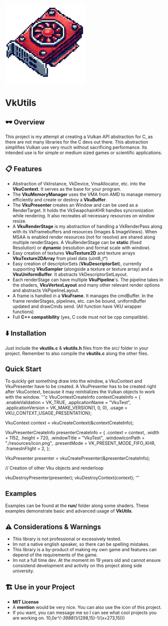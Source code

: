 ![Logo](run/resources/icon_medium.png)
# VkUtils
## 🕶️ Overview
This project is my attempt at creating a Vulkan API abstraction for C, as there are not many libraries for the C devs out there. This abstraction simplifies Vulkan use very much without sacrificing performance. Its intended use is for simple or medium sized games or scientific applications.

## 📋 Features
- Abstraction of VkInstance, VkDevice, VmaAllocator, etc. into the **VkuContext**. It serves as the base for your program.
- The **VkuMemoryManager** uses the VMA from AMD to manage memory efficiently and create or destroy a **VkuBuffer**.
- The **VkuPresenter** creates an Window and can be used as a RenderTarget. It holds the VkSwapchainKHR handles syncronization while rendering. It also recreates all necessary resources on window resize.
- A **VkuRenderStage** is my abstraction of handling a VkRenderPass along with its VkFramebuffers and resources (Images & ImageViews). When MSAA is enabled render resources (not for resolve) are shared along multiple renderStages. A VkuRenderStage can be **static** (fixed Resolution) or **dynamic** (resolution and format scale with window).
- Easy creation of textures **VkuTexture2D** and texture arrays **VkuTexture2DArray** from pixel data (uint8_t*)
- Easy creation of descriptorSets (**VkuDescriptorSet**), currently supporting **VkuSampler** (alongside a texture or texture array) and a **VkuUniformBuffer**. It abstracts VkDescriptorSetLayout.
- Each renderStage can have multiple **VkuPipeline**'s. The pipeline takes in the shaders, **VkuVertexLayout** and many other relevant render options and abstracts VkPipelineLayout. 
- A frame is handled in a **VkuFrame**. It manages the cmdBuffer. In the frame renderStages, pipelines, etc. can be bound, uniformBuffer updated and drawCmds send. (All function have VKU wrapper functions)
- Full **C++ compatibility** (yes, C code must not be cpp compatible).

## ⬇️ Installation
Just include the **vkutils.c** & **vkutils.h** files from the src/ folder in your project. Remember to also compile the **vkutils.c** along the other files.

## Quick Start
To quickly get something draw into the window, a VkuContext and VkuPresenter have to be created. A VkuPresenter has to be created right after VkuContext, because it may reinitializes the Vulkan objects to work with the window.
'''c 
VkuContextCreateInfo contextCreateInfo = {
    .enableValidation = VK_TRUE,
    .applicationName = "VkuTest",
    .applicationVersion = VK_MAKE_VERSION(1, 0, 0),
    .usage = VKU_CONTEXT_USAGE_PRESENTATION};

VkuContext context = vkuCreateContext(&contextCreateInfo);

VkuPresenterCreateInfo presenterCreateInfo = {
    .context = context,
    .width = 1152,
    .height = 720,
    .windowTitle = "VkuTest",
    .windowIconPath = "./resources/icon.png",
    .presentMode = VK_PRESENT_MODE_FIFO_KHR,
    .framesInFlight = 2,
};

VkuPresenter presenter = vkuCreatePresenter(&presenterCreateInfo);

// Creation of other Vku objects and renderloop

vkuDestroyPresenter(presenter);
vkuDestroyContext(context);
'''

## Examples
Examples can be found at the **run/** folder along some shaders. These examples demonstrate basic and advanced usage of **VkUtils**.

## ⚠️ Considerations & Warnings
- This library is not professional or excessively tested.
- Im not a native english speaker, so there can be spelling mistakes.
- This library is a by-product of making my own game and features can depend of the requirements of the game.
- Im not a full time dev. At the moment im 19 years old and cannot ensure consistend development and activity on this project along side university.

## 🏗️ Use in your Project
- **MIT License**
- A **mention** would be very nice. You can also use the icon of this project.
- If you want, you can message me so I can see what cool projects you are working on.
10,0*e^(-3988*(1/(298,15)-1/(x+273,15)))